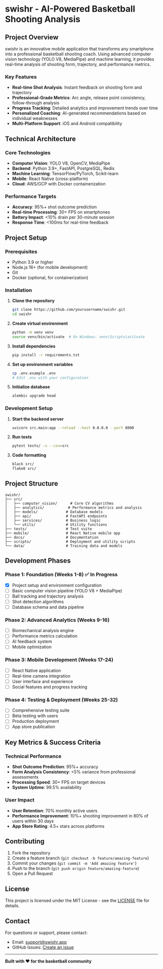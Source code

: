 # swishr - AI-Powered Basketball Shooting Analysis

## Project Overview

swishr is an innovative mobile application that transforms any smartphone into a professional basketball shooting coach. Using advanced computer vision technology (YOLO V8, MediaPipe) and machine learning, it provides real-time analysis of shooting form, trajectory, and performance metrics.

### Key Features

- **Real-time Shot Analysis**: Instant feedback on shooting form and trajectory
- **Professional-Grade Metrics**: Arc angle, release point consistency, follow-through analysis
- **Progress Tracking**: Detailed analytics and improvement trends over time
- **Personalized Coaching**: AI-generated recommendations based on individual weaknesses
- **Multi-Platform Support**: iOS and Android compatibility

## Technical Architecture

### Core Technologies
- **Computer Vision**: YOLO V8, OpenCV, MediaPipe
- **Backend**: Python 3.9+, FastAPI, PostgreSQL, Redis
- **Machine Learning**: TensorFlow/PyTorch, Scikit-learn
- **Mobile**: React Native (cross-platform)
- **Cloud**: AWS/GCP with Docker containerization

### Performance Targets
- **Accuracy**: 95%+ shot outcome prediction
- **Real-time Processing**: 30+ FPS on smartphones
- **Battery Impact**: <10% drain per 30-minute session
- **Response Time**: <100ms for real-time feedback

## Project Setup

### Prerequisites
- Python 3.9 or higher
- Node.js 16+ (for mobile development)
- Git
- Docker (optional, for containerization)

### Installation

1. **Clone the repository**
   ```bash
   git clone https://github.com/yourusername/swishr.git
   cd swishr
   ```

2. **Create virtual environment**
   ```bash
   python -m venv venv
   source venv/bin/activate  # On Windows: venv\Scripts\activate
   ```

3. **Install dependencies**
   ```bash
   pip install -r requirements.txt
   ```

4. **Set up environment variables**
   ```bash
   cp .env.example .env
   # Edit .env with your configuration
   ```

5. **Initialize database**
   ```bash
   alembic upgrade head
   ```

### Development Setup

1. **Start the backend server**
   ```bash
   uvicorn src.main:app --reload --host 0.0.0.0 --port 8000
   ```

2. **Run tests**
   ```bash
   pytest tests/ -v --cov=src
   ```

3. **Code formatting**
   ```bash
   black src/
   flake8 src/
   ```

## Project Structure

```
swishr/
├── src/
│   ├── computer_vision/      # Core CV algorithms
│   ├── analytics/           # Performance metrics and analysis
│   ├── models/             # Database models
│   ├── api/                # FastAPI endpoints
│   ├── services/           # Business logic
│   └── utils/              # Utility functions
├── tests/                  # Test suite
├── mobile/                 # React Native mobile app
├── docs/                   # Documentation
├── scripts/                # Deployment and utility scripts
└── data/                   # Training data and models
```

## Development Phases

### Phase 1: Foundation (Weeks 1-8) ✅ In Progress
- [x] Project setup and environment configuration
- [ ] Basic computer vision pipeline (YOLO V8 + MediaPipe)
- [ ] Ball tracking and trajectory analysis
- [ ] Shot detection algorithms
- [ ] Database schema and data pipeline

### Phase 2: Advanced Analytics (Weeks 9-16)
- [ ] Biomechanical analysis engine
- [ ] Performance metrics calculation
- [ ] AI feedback system
- [ ] Mobile optimization

### Phase 3: Mobile Development (Weeks 17-24)
- [ ] React Native application
- [ ] Real-time camera integration
- [ ] User interface and experience
- [ ] Social features and progress tracking

### Phase 4: Testing & Deployment (Weeks 25-32)
- [ ] Comprehensive testing suite
- [ ] Beta testing with users
- [ ] Production deployment
- [ ] App store publication

## Key Metrics & Success Criteria

### Technical Performance
- **Shot Outcome Prediction**: 95%+ accuracy
- **Form Analysis Consistency**: <5% variance from professional assessments
- **Processing Speed**: 30+ FPS on target devices
- **System Uptime**: 99.5% availability

### User Impact
- **User Retention**: 70% monthly active users
- **Performance Improvement**: 10%+ shooting improvement in 80% of users within 30 days
- **App Store Rating**: 4.5+ stars across platforms

## Contributing

1. Fork the repository
2. Create a feature branch (`git checkout -b feature/amazing-feature`)
3. Commit your changes (`git commit -m 'Add amazing feature'`)
4. Push to the branch (`git push origin feature/amazing-feature`)
5. Open a Pull Request

## License

This project is licensed under the MIT License - see the [LICENSE](LICENSE) file for details.

## Contact

For questions or support, please contact:
- Email: support@swishr.app
- GitHub Issues: [Create an issue](https://github.com/yourusername/swishr/issues)

---

**Built with ❤️ for the basketball community** 